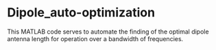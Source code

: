 # Dipole_auto-optimization
This MATLAB code serves to automate the finding of the optimal dipole antenna length for operation over a bandwidth of frequencies.
